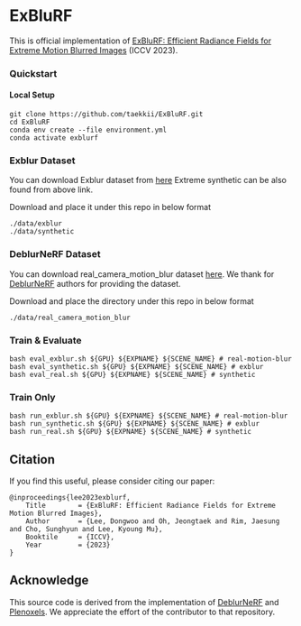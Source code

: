 
# ExBluRF
This is official implementation of [ExBluRF: Efficient Radiance Fields for Extreme Motion Blurred Images](https://openaccess.thecvf.com/content/ICCV2023/papers/Lee_ExBluRF_Efficient_Radiance_Fields_for_Extreme_Motion_Blurred_Images_ICCV_2023_paper.pdf) (ICCV 2023).

### Quickstart

#### Local Setup

```shell
git clone https://github.com/taekkii/ExBluRF.git
cd ExBluRF
conda env create --file environment.yml
conda activate exblurf
```

### Exblur Dataset

You can download Exblur dataset from [here](https://drive.google.com/drive/folders/1zTLW9kPe8lVgl8U2RkSHI4Tm5HyuCAon?usp=sharing)
Extreme synthetic can be also found from above link.

Download and place it under this repo in below format

```
./data/exblur
./data/synthetic
```

### DeblurNeRF Dataset

You can download real_camera_motion_blur dataset [here](https://drive.google.com/drive/folders/1_TkpcJnw504ZOWmgVTD7vWqPdzbk9Wx).
We thank for [DeblurNeRF](https://github.com/limacv/Deblur-NeRF) authors for providing the dataset.

Download and place the directory under this repo in below format
```
./data/real_camera_motion_blur
```

### Train & Evaluate

```shell
bash eval_exblur.sh ${GPU} ${EXPNAME} ${SCENE_NAME} # real-motion-blur
bash eval_synthetic.sh ${GPU} ${EXPNAME} ${SCENE_NAME} # exblur
bash eval_real.sh ${GPU} ${EXPNAME} ${SCENE_NAME} # synthetic
```

### Train Only

```shell
bash run_exblur.sh ${GPU} ${EXPNAME} ${SCENE_NAME} # real-motion-blur
bash run_synthetic.sh ${GPU} ${EXPNAME} ${SCENE_NAME} # exblur
bash run_real.sh ${GPU} ${EXPNAME} ${SCENE_NAME} # synthetic
```


## Citation
If you find this useful, please consider citing our paper:
```
@inproceedings{lee2023exblurf,
    Title        = {ExBluRF: Efficient Radiance Fields for Extreme Motion Blurred Images},
    Author       = {Lee, Dongwoo and Oh, Jeongtaek and Rim, Jaesung and Cho, Sunghyun and Lee, Kyoung Mu},
    Booktile     = {ICCV},
    Year         = {2023}
}
```


## Acknowledge
This source code is derived from the implementation of [DeblurNeRF](https://github.com/limacv/Deblur-NeRF) and [Plenoxels](https://github.com/sxyu/svox2).
We appreciate the effort of the contributor to that repository.



